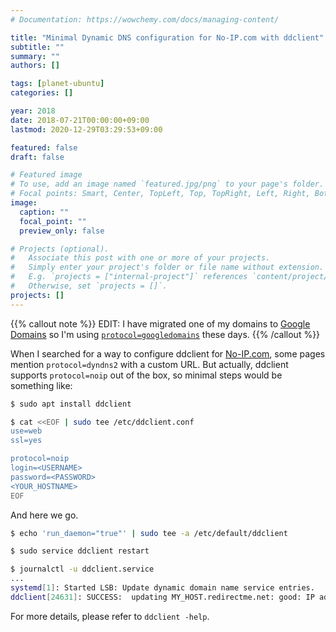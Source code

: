 ```yaml
---
# Documentation: https://wowchemy.com/docs/managing-content/

title: "Minimal Dynamic DNS configuration for No-IP.com with ddclient"
subtitle: ""
summary: ""
authors: []

tags: [planet-ubuntu]
categories: []

year: 2018
date: 2018-07-21T00:00:00+09:00
lastmod: 2020-12-29T03:29:53+09:00

featured: false
draft: false

# Featured image
# To use, add an image named `featured.jpg/png` to your page's folder.
# Focal points: Smart, Center, TopLeft, Top, TopRight, Left, Right, BottomLeft, Bottom, BottomRight.
image:
  caption: ""
  focal_point: ""
  preview_only: false

# Projects (optional).
#   Associate this post with one or more of your projects.
#   Simply enter your project's folder or file name without extension.
#   E.g. `projects = ["internal-project"]` references `content/project/deep-learning/index.md`.
#   Otherwise, set `projects = []`.
projects: []
---
```


{{% callout note %}}
EDIT: I have migrated one of my domains to [Google Domains](https://domains.google/) so I'm using [`protocol=googledomains`](https://support.google.com/domains/answer/6147083) these days.
{{% /callout %}}

When I searched for a way to configure ddclient for [No-IP.com](https://www.noip.com/), some pages mention `protocol=dyndns2` with a custom URL. But actually, ddclient supports `protocol=noip` out of the box, so minimal steps would be something like:

```bash
$ sudo apt install ddclient

$ cat <<EOF | sudo tee /etc/ddclient.conf
use=web
ssl=yes

protocol=noip
login=<USERNAME>
password=<PASSWORD>
<YOUR_HOSTNAME>
EOF
```

And here we go.

```bash
$ echo 'run_daemon="true"' | sudo tee -a /etc/default/ddclient

$ sudo service ddclient restart

$ journalctl -u ddclient.service
...
systemd[1]: Started LSB: Update dynamic domain name service entries.
ddclient[24631]: SUCCESS:  updating MY_HOST.redirectme.net: good: IP address set to 118.X.Y.Z
```

For more details, please refer to `ddclient -help`.
